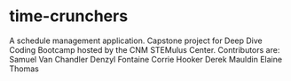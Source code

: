 # time-crunchers
A schedule management application.
Capstone project for Deep Dive Coding Bootcamp hosted by the CNM STEMulus Center.
Contributors are:
    Samuel Van Chandler
    Denzyl Fontaine
    Corrie Hooker
    Derek Mauldin
    Elaine Thomas